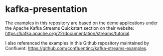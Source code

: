 # kafka-presentation
The examples in this repository are based on the demo applications under the Apache Kafka Streams Quickstart
section on their website: https://kafka.apache.org/22/documentation/streams/tutorial.

I also referenced the examples in this Github repository maintained by 
Confluent: https://github.com/confluentinc/kafka-streams-examples.
